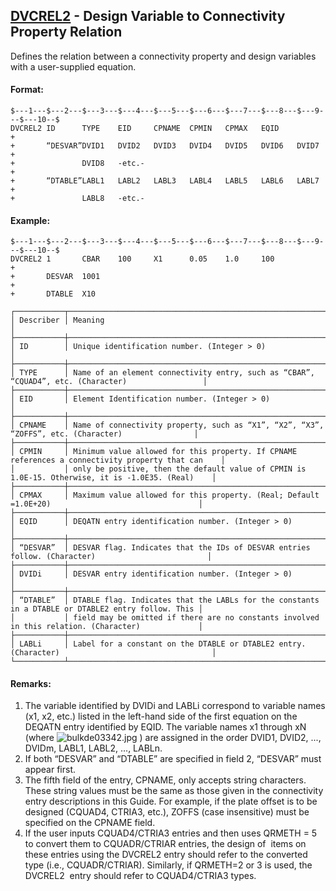 ## [DVCREL2](https://help.hexagonmi.com/bundle/MSC_Nastran_2022.4/page/Nastran_Combined_Book/qrg/bulkde/TOC.DVCREL2.xhtml) - Design Variable to Connectivity Property Relation

Defines the relation between a connectivity property and design variables with a user-supplied equation.

#### Format:

```nastran
$---1---$---2---$---3---$---4---$---5---$---6---$---7---$---8---$---9---$---10--$
DVCREL2 ID      TYPE    EID     CPNAME  CPMIN   CPMAX   EQID            +        
+       “DESVAR”DVID1   DVID2   DVID3   DVID4   DVID5   DVID6   DVID7   +        
+               DVID8   -etc.-                                          +        
+       “DTABLE”LABL1   LABL2   LABL3   LABL4   LABL5   LABL6   LABL7   +        
+               LABL8   -etc.-                                                  
```

#### Example:

```nastran
$---1---$---2---$---3---$---4---$---5---$---6---$---7---$---8---$---9---$---10--$
DVCREL2 1       CBAR    100     X1      0.05    1.0     100             +       
+       DESVAR  1001                                                    +       
+       DTABLE  X10                                                             
```

```text
┌───────────┬───────────────────────────────────────────────────────────────────────────────────────────────────┐
│ Describer │ Meaning                                                                                           │
├───────────┼───────────────────────────────────────────────────────────────────────────────────────────────────┤
│ ID        │ Unique identification number. (Integer > 0)                                                       │
├───────────┼───────────────────────────────────────────────────────────────────────────────────────────────────┤
│ TYPE      │ Name of an element connectivity entry, such as “CBAR”, “CQUAD4”, etc. (Character)                 │
├───────────┼───────────────────────────────────────────────────────────────────────────────────────────────────┤
│ EID       │ Element Identification number. (Integer > 0)                                                      │
├───────────┼───────────────────────────────────────────────────────────────────────────────────────────────────┤
│ CPNAME    │ Name of connectivity property, such as “X1”, “X2”, “X3”, “ZOFFS”, etc. (Character)                │
├───────────┼───────────────────────────────────────────────────────────────────────────────────────────────────┤
│ CPMIN     │ Minimum value allowed for this property. If CPNAME references a connectivity property that can    │
│           │ only be positive, then the default value of CPMIN is 1.0E-15. Otherwise, it is -1.0E35. (Real)    │
├───────────┼───────────────────────────────────────────────────────────────────────────────────────────────────┤
│ CPMAX     │ Maximum value allowed for this property. (Real; Default =1.0E+20)                                 │
├───────────┼───────────────────────────────────────────────────────────────────────────────────────────────────┤
│ EQID      │ DEQATN entry identification number. (Integer > 0)                                                 │
├───────────┼───────────────────────────────────────────────────────────────────────────────────────────────────┤
│ “DESVAR”  │ DESVAR flag. Indicates that the IDs of DESVAR entries follow. (Character)                         │
├───────────┼───────────────────────────────────────────────────────────────────────────────────────────────────┤
│ DVIDi     │ DESVAR entry identification number. (Integer > 0)                                                 │
├───────────┼───────────────────────────────────────────────────────────────────────────────────────────────────┤
│ “DTABLE”  │ DTABLE flag. Indicates that the LABLs for the constants in a DTABLE or DTABLE2 entry follow. This │
│           │ field may be omitted if there are no constants involved in this relation. (Character)             │
├───────────┼───────────────────────────────────────────────────────────────────────────────────────────────────┤
│ LABLi     │ Label for a constant on the DTABLE or DTABLE2 entry. (Character)                                  │
└───────────┴───────────────────────────────────────────────────────────────────────────────────────────────────┘
```

#### Remarks:

1. The variable identified by DVIDi and LABLi correspond to variable names (x1, x2, etc.) listed in the left-hand side of the first equation on the DEQATN entry identified by EQID. The variable names x1 through xN (where  ![bulkde03342.jpg](https://help-be.hexagonmi.com/bundle/MSC_Nastran_2022.4/page/Nastran_Combined_Book/qrg/bulkde/../../../assets/bulkde03342.jpg?_LANG=enus) ) are assigned in the order DVID1, DVID2, ..., DVIDm, LABL1, LABL2, ..., LABLn.
2. If both “DESVAR” and “DTABLE” are specified in field 2, “DESVAR” must appear first.
3. The fifth field of the entry, CPNAME, only accepts string characters. These string values must be the same as those given in the connectivity entry descriptions in this Guide. For example, if the plate offset is to be designed (CQUAD4, CTRIA3, etc.), ZOFFS (case insensitive) must be specified on the CPNAME field.
4. If the user inputs CQUAD4/CTRIA3 entries and then uses QRMETH = 5 to convert them to CQUADR/CTRIAR entries, the design of  items on these entries using the DVCREL2 entry should refer to the converted type (i.e., CQUADR/CTRIAR). Similarly, if QRMETH=2 or 3 is used, the DVCREL2  entry should refer to CQUAD4/CTRIA3 types.   
